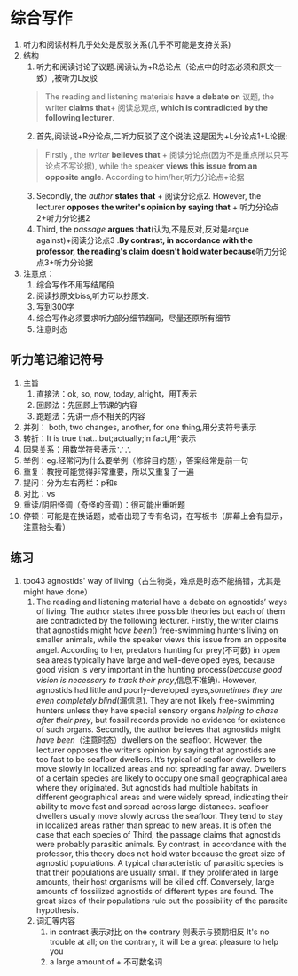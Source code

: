 # 综合写作

1. 听力和阅读材料几乎处处是反驳关系(几乎不可能是支持关系)
2. 结构
   1. 听力和阅读讨论了议题.阅读认为+R总论点（论点中的时态必须和原文一致）,被听力L反驳
   >The reading and listening materials **have a debate on** 议题, the writer **claims that**+ 阅读总观点, **which is contradicted by the following lecturer**.
   2. 首先,阅读说+R分论点,二听力反驳了这个说法,这是因为+L分论点1+L论据;
   >Firstly , the *writer* **believes that** + 阅读分论点(因为不是重点所以只写论点不写论据), while the speaker **views this issue from an opposite angle**. According to him/her,听力分论点+论据
   3. Secondly, the *author* **states that** + 阅读分论点2. However, the lecturer **opposes the writer's opinion by saying that** + 听力分论点2+听力分论据2
   4. Third, the *passage* **argues that**(认为,不是反对,反对是argue against)+阅读分论点3 .**By contrast, in accordance with the professor, the reading's claim doesn't hold water because**听力分论点3+听力分论据
3. 注意点：
   1. 综合写作不用写结尾段
   2. 阅读抄原文biss,听力可以抄原文.
   3. 写到300字
   4. 综合写作必须要求听力部分细节趋同，尽量还原所有细节
   5. 注意时态
## 听力笔记缩记符号
1. 主旨
   1. 直接法：ok, so, now, today, alright，用T表示
   2. 回顾法：先回顾上节课的内容
   3. 跑题法：先讲一点不相关的内容
2. 并列： both, two changes, another, for one thing,用分支符号表示
3. 转折：It is true that...but;actually;in fact,用^表示
4. 因果关系：用数学符号表示∵∴
5. 举例：eg.经常问为什么要举例（修辞目的题），答案经常是前一句
6. 重复：教授可能觉得非常重要，所以又重复了一遍
7. 提问：分为左右两栏：p和s
8. 对比：vs
9. 重读/阴阳怪调（奇怪的音调）：很可能出重听题
10. 停顿：可能是在换话题，或者出现了专有名词，在写板书（屏幕上会有显示，注意抬头看）
## 练习
1. tpo43 agnostids' way of living（古生物类，难点是时态不能搞错，尤其是might have done）
   1. The reading and listening material have a debate on agnostids’ ways of living. The author states three possible theories but each of them are contradicted by the following lecturer.
   Firstly, the writer claims that agnostids might *have been*() free-swimming hunters living on smaller animals, while the speaker views this issue from an opposite angel. According to her, predators hunting for prey(不可数) in open sea areas typically have large and well-developed eyes, because good vision is very important in the hunting process(*because good vision is necessary to track their prey*,信息不准确). However, agnostids had little and poorly-developed eyes,*sometimes they are even completely blind*(漏信息). They are not likely free-swimming hunters unless they have special sensory organs *helping to chase after their prey*, but fossil records provide no evidence for existence of such organs.
   Secondly, the author believes that agnostids might *have been*（注意时态）dwellers on the seafloor. However, the lecturer opposes the writer’s opinion by saying that agnostids are too fast to be seafloor dwellers. It’s typical of seafloor dwellers to move slowly in localized areas and not spreading far away. Dwellers of a certain species are likely to occupy one small geographical area where they originated. But agnostids had multiple habitats in different geographical areas and were widely spread, indicating their ability to move fast and spread across large distances.
   seafloor dwellers usually move slowly across the seafloor. They tend to stay in localized areas rather than spread to new areas. It is often the case that each species of
   Third, the passage claims that agnostids were probably parasitic animals. By contrast, in accordance with the professor, this theory does not hold water because the great size of agnostid populations. A typical characteristic of parasitic species is that their populations are usually small. If they proliferated in large amounts, their host organisms will be killed off. Conversely, large amounts of fossilized agnostids of different types are found. The great sizes of their populations rule out the possibility of the parasite hypothesis.
    2. 词汇等内容
       1. in contrast 表示对比
   on the contrary 则表示与预期相反    It's no trouble at all; on the contrary, it will be a great pleasure to help you
         2. a large amount of + 不可数名词
    

